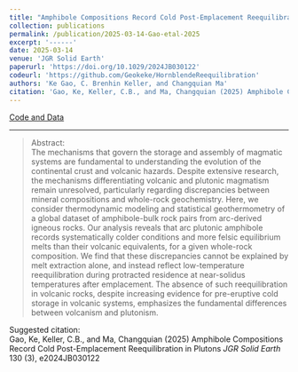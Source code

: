 ```yaml
---
title: "Amphibole Compositions Record Cold Post-Emplacement Reequilibration in Plutons"
collection: publications
permalink: /publication/2025-03-14-Gao-etal-2025
excerpt: '------'
date: 2025-03-14
venue: 'JGR Solid Earth'
paperurl: 'https://doi.org/10.1029/2024JB030122'
codeurl: 'https://github.com/Geokeke/HornblendeReequilibration'
authors: 'Ke Gao, C. Brenhin Keller, and Changquian Ma'
citation: 'Gao, Ke, Keller, C.B., and Ma, Changquian (2025) Amphibole Compositions Record Cold Post-Emplacement Reequilibration in Plutons <i>JGR Solid Earth</i> 130 (3), e2024JB030122'
---
```

<a href='https://github.com/Geokeke/HornblendeReequilibration'>Code and Data</a>&nbsp;&nbsp;&nbsp;&nbsp;

------

>Abstract: <br/>The mechanisms that govern the storage and assembly of magmatic systems are fundamental to understanding the evolution of the continental crust and volcanic hazards. Despite extensive research, the mechanisms differentiating volcanic and plutonic magmatism remain unresolved, particularly regarding discrepancies between mineral compositions and whole-rock geochemistry. Here, we consider thermodynamic modeling and statistical geothermometry of a global dataset of amphibole-bulk rock pairs from arc-derived igneous rocks. Our analysis reveals that arc plutonic amphibole records systematically colder conditions and more felsic equilibrium melts than their volcanic equivalents, for a given whole-rock composition. We find that these discrepancies cannot be explained by melt extraction alone, and instead reflect low-temperature reequilibration during protracted residence at near-solidus temperatures after emplacement. The absence of such reequilibration in volcanic rocks, despite increasing evidence for pre-eruptive cold storage in volcanic systems, emphasizes the fundamental differences between volcanism and plutonism.

Suggested citation: <br/>Gao, Ke, Keller, C.B., and Ma, Changquian (2025) Amphibole Compositions Record Cold Post-Emplacement Reequilibration in Plutons <i>JGR Solid Earth</i> 130 (3), e2024JB030122
